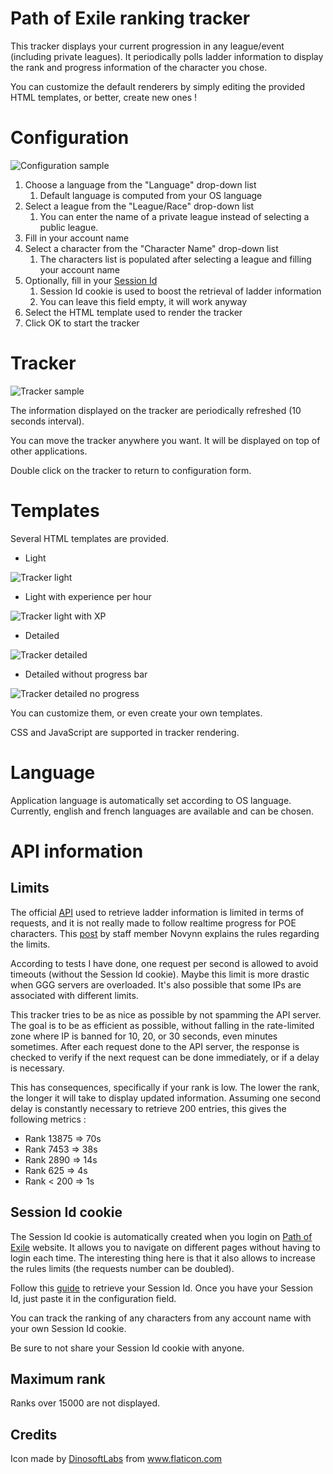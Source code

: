 # Path of Exile ranking tracker #

This tracker displays your current progression in any league/event (including private leagues).
It periodically polls ladder information to display the rank and progress information of the character you chose.

You can customize the default renderers by simply editing the provided HTML templates, or better, create new ones !

# Configuration #

![Configuration sample](https://i.imgur.com/VUhGdlg.png)

1. Choose a language from the "Language" drop-down list
   1. Default language is computed from your OS language
2. Select a league from the "League/Race" drop-down list
   1. You can enter the name of a private league instead of selecting a public league.
3. Fill in your account name
4. Select a character from the "Character Name" drop-down list
   1. The characters list is populated after selecting a league and filling your account name
5. Optionally, fill in your [Session Id](#session-id-cookie "Goto Session Id information")
   1. Session Id cookie is used to boost the retrieval of ladder information
   2. You can leave this field empty, it will work anyway
6. Select the HTML template used to render the tracker
7. Click OK to start the tracker


# Tracker #

![Tracker sample](https://i.imgur.com/stKpIr5.png)

The information displayed on the tracker are periodically refreshed (10 seconds interval).

You can move the tracker anywhere you want. It will be displayed on top of other applications.

Double click on the tracker to return to configuration form.

# Templates #

Several HTML templates are provided.

* Light

![Tracker light](https://i.imgur.com/HlMStBG.png)

* Light with experience per hour

![Tracker light with XP](https://i.imgur.com/sO2vEvE.png)

* Detailed

![Tracker detailed](https://i.imgur.com/stKpIr5.png)

* Detailed without progress bar

![Tracker detailed no progress](https://i.imgur.com/CaFZkgr.png)

You can customize them, or even create your own templates.

CSS and JavaScript are supported in tracker rendering.

# Language #

Application language is automatically set according to OS language.
Currently, english and french languages are available and can be chosen.

# API information #

## Limits ##
The official [API](https://www.pathofexile.com/developer/docs/api) used to retrieve ladder information is limited in terms of requests, and it is not really made to follow realtime progress for POE characters.
This [post](https://www.pathofexile.com/forum/view-thread/2079853/filter-account-type/staff) by staff member Novynn explains the rules regarding the limits.

According to tests I have done, one request per second is allowed to avoid timeouts (without the Session Id cookie). Maybe this limit is more drastic when GGG servers are overloaded.
It's also possible that some IPs are associated with different limits.

This tracker tries to be as nice as possible by not spamming the API server. The goal is to be as efficient as possible, without falling in the rate-limited zone where IP is banned for 10, 20, or 30 seconds, even minutes sometimes.
After each request done to the API server, the response is checked to verify if the next request can be done immediately, or if a delay is necessary.

This has consequences, specifically if your rank is low. The lower the rank, the longer it will take to display updated information.
Assuming one second delay is constantly necessary to retrieve 200 entries, this gives the following metrics :
* Rank 13875 => 70s
* Rank 7453  => 38s
* Rank 2890  => 14s
* Rank 625   => 4s
* Rank < 200 => 1s

## Session Id cookie ##

The Session Id cookie is automatically created when you login on [Path of Exile](https://www.pathofexile.com) website.
It allows you to navigate on different pages without having to login each time.
The interesting thing here is that it also allows to increase the rules limits (the requests number can be doubled).

Follow this [guide](https://github.com/Stickymaddness/Procurement/wiki/SessionID) to retrieve your Session Id.
Once you have your Session Id, just paste it in the configuration field.

You can track the ranking of any characters from any account name with your own Session Id cookie.

Be sure to not share your Session Id cookie with anyone.

## Maximum rank ##

Ranks over 15000 are not displayed.

## Credits ##

Icon made by [DinosoftLabs](https://www.flaticon.com/authors/dinosoftlabs) from www.flaticon.com 

